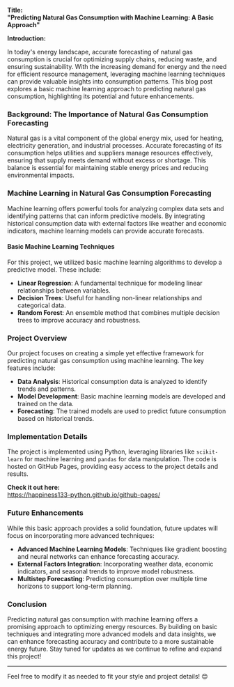 
**Title:**  
**"Predicting Natural Gas Consumption with Machine Learning: A Basic Approach"**

**Introduction:**

In today's energy landscape, accurate forecasting of natural gas consumption is crucial for optimizing supply chains, reducing waste, and ensuring sustainability. With the increasing demand for energy and the need for efficient resource management, leveraging machine learning techniques can provide valuable insights into consumption patterns. This blog post explores a basic machine learning approach to predicting natural gas consumption, highlighting its potential and future enhancements.

### **Background: The Importance of Natural Gas Consumption Forecasting**

Natural gas is a vital component of the global energy mix, used for heating, electricity generation, and industrial processes. Accurate forecasting of its consumption helps utilities and suppliers manage resources effectively, ensuring that supply meets demand without excess or shortage. This balance is essential for maintaining stable energy prices and reducing environmental impacts.

### **Machine Learning in Natural Gas Consumption Forecasting**

Machine learning offers powerful tools for analyzing complex data sets and identifying patterns that can inform predictive models. By integrating historical consumption data with external factors like weather and economic indicators, machine learning models can provide accurate forecasts.

#### **Basic Machine Learning Techniques**

For this project, we utilized basic machine learning algorithms to develop a predictive model. These include:

- **Linear Regression**: A fundamental technique for modeling linear relationships between variables.
- **Decision Trees**: Useful for handling non-linear relationships and categorical data.
- **Random Forest**: An ensemble method that combines multiple decision trees to improve accuracy and robustness.

### **Project Overview**

Our project focuses on creating a simple yet effective framework for predicting natural gas consumption using machine learning. The key features include:

- **Data Analysis**: Historical consumption data is analyzed to identify trends and patterns.
- **Model Development**: Basic machine learning models are developed and trained on the data.
- **Forecasting**: The trained models are used to predict future consumption based on historical trends.

### **Implementation Details**

The project is implemented using Python, leveraging libraries like `scikit-learn` for machine learning and `pandas` for data manipulation. The code is hosted on GitHub Pages, providing easy access to the project details and results.

**Check it out here:**  
https://happiness133-python.github.io/github-pages/

### **Future Enhancements**

While this basic approach provides a solid foundation, future updates will focus on incorporating more advanced techniques:

- **Advanced Machine Learning Models**: Techniques like gradient boosting and neural networks can enhance forecasting accuracy.
- **External Factors Integration**: Incorporating weather data, economic indicators, and seasonal trends to improve model robustness.
- **Multistep Forecasting**: Predicting consumption over multiple time horizons to support long-term planning.

### **Conclusion**

Predicting natural gas consumption with machine learning offers a promising approach to optimizing energy resources. By building on basic techniques and integrating more advanced models and data insights, we can enhance forecasting accuracy and contribute to a more sustainable energy future. Stay tuned for updates as we continue to refine and expand this project!

---

Feel free to modify it as needed to fit your style and project details! 😊
